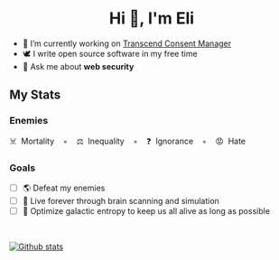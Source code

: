 <h1 align="center">Hi 👋, I'm Eli</h1>

- 🔭 I’m currently working on [Transcend Consent Manager](https://transcend.io/consent/)
- 🕊 I write open source software in my free time
- 💬 Ask me about **web security**

## My Stats

### Enemies

☠️&nbsp;&nbsp;Mortality&nbsp;&nbsp;&nbsp;&nbsp;◦&nbsp;&nbsp;&nbsp;&nbsp;⚖️&nbsp;&nbsp;Inequality&nbsp;&nbsp;&nbsp;&nbsp;◦&nbsp;&nbsp;&nbsp;&nbsp;❓&nbsp;&nbsp;Ignorance&nbsp;&nbsp;&nbsp;&nbsp;◦&nbsp;&nbsp;&nbsp;&nbsp;😡&nbsp;&nbsp;Hate

### Goals

- [ ] 🌎 Defeat my enemies
- [ ] 🧠 Live forever through brain scanning and simulation
- [ ] 🌌 Optimize galactic entropy to keep us all alive as long as possible

<br/>

[![Github stats](https://github-readme-stats.vercel.app/api?username=eligrey&show_icons=true&locale=en)](https://github.com/eligrey?tab=repositories)
